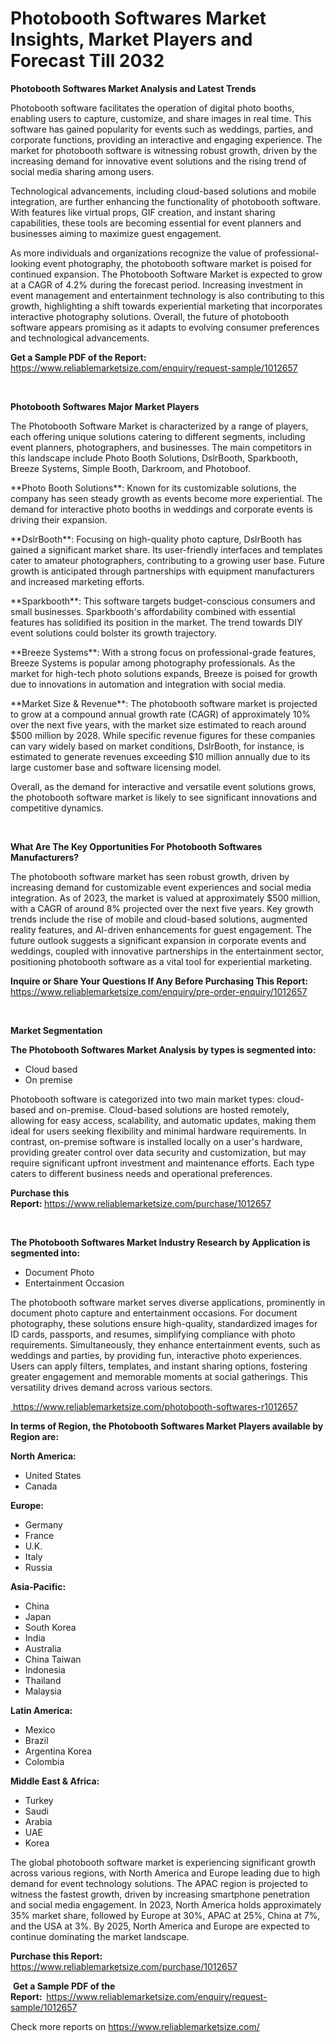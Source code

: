 <p><h1>Photobooth Softwares Market Insights, Market Players and Forecast Till 2032</h1></p><p><strong>Photobooth Softwares Market Analysis and Latest Trends</strong></p>
<p><p>Photobooth software facilitates the operation of digital photo booths, enabling users to capture, customize, and share images in real time. This software has gained popularity for events such as weddings, parties, and corporate functions, providing an interactive and engaging experience. The market for photobooth software is witnessing robust growth, driven by the increasing demand for innovative event solutions and the rising trend of social media sharing among users. </p><p>Technological advancements, including cloud-based solutions and mobile integration, are further enhancing the functionality of photobooth software. With features like virtual props, GIF creation, and instant sharing capabilities, these tools are becoming essential for event planners and businesses aiming to maximize guest engagement.</p><p>As more individuals and organizations recognize the value of professional-looking event photography, the photobooth software market is poised for continued expansion. The Photobooth Software Market is expected to grow at a CAGR of 4.2% during the forecast period. Increasing investment in event management and entertainment technology is also contributing to this growth, highlighting a shift towards experiential marketing that incorporates interactive photography solutions. Overall, the future of photobooth software appears promising as it adapts to evolving consumer preferences and technological advancements.</p></p>
<p><strong>Get a Sample PDF of the Report:&nbsp;</strong> <a href="https://www.reliablemarketsize.com/enquiry/request-sample/1012657?utm_campaign=2459&utm_medium=2&utm_source=Github&utm_content=ia&utm_term=06032025&utm_id=photobooth-softwares">https://www.reliablemarketsize.com/enquiry/request-sample/1012657</a></p>
<p>&nbsp;</p>
<p><strong>Photobooth Softwares Major Market Players</strong></p>
<p><p>The Photobooth Software Market is characterized by a range of players, each offering unique solutions catering to different segments, including event planners, photographers, and businesses. The main competitors in this landscape include Photo Booth Solutions, DslrBooth, Sparkbooth, Breeze Systems, Simple Booth, Darkroom, and Photoboof.</p><p>**Photo Booth Solutions**: Known for its customizable solutions, the company has seen steady growth as events become more experiential. The demand for interactive photo booths in weddings and corporate events is driving their expansion.</p><p>**DslrBooth**: Focusing on high-quality photo capture, DslrBooth has gained a significant market share. Its user-friendly interfaces and templates cater to amateur photographers, contributing to a growing user base. Future growth is anticipated through partnerships with equipment manufacturers and increased marketing efforts.</p><p>**Sparkbooth**: This software targets budget-conscious consumers and small businesses. Sparkbooth's affordability combined with essential features has solidified its position in the market. The trend towards DIY event solutions could bolster its growth trajectory.</p><p>**Breeze Systems**: With a strong focus on professional-grade features, Breeze Systems is popular among photography professionals. As the market for high-tech photo solutions expands, Breeze is poised for growth due to innovations in automation and integration with social media.</p><p>**Market Size & Revenue**: The photobooth software market is projected to grow at a compound annual growth rate (CAGR) of approximately 10% over the next five years, with the market size estimated to reach around $500 million by 2028. While specific revenue figures for these companies can vary widely based on market conditions, DslrBooth, for instance, is estimated to generate revenues exceeding $10 million annually due to its large customer base and software licensing model.</p><p>Overall, as the demand for interactive and versatile event solutions grows, the photobooth software market is likely to see significant innovations and competitive dynamics.</p></p>
<p>&nbsp;</p>
<p><strong>What Are The Key Opportunities For Photobooth Softwares Manufacturers?</strong></p>
<p><p>The photobooth software market has seen robust growth, driven by increasing demand for customizable event experiences and social media integration. As of 2023, the market is valued at approximately $500 million, with a CAGR of around 8% projected over the next five years. Key growth trends include the rise of mobile and cloud-based solutions, augmented reality features, and AI-driven enhancements for guest engagement. The future outlook suggests a significant expansion in corporate events and weddings, coupled with innovative partnerships in the entertainment sector, positioning photobooth software as a vital tool for experiential marketing.</p></p>
<p><strong>Inquire or Share Your Questions If Any Before Purchasing This Report:</strong> <a href="https://www.reliablemarketsize.com/enquiry/pre-order-enquiry/1012657?utm_campaign=2459&utm_medium=2&utm_source=Github&utm_content=ia&utm_term=06032025&utm_id=photobooth-softwares">https://www.reliablemarketsize.com/enquiry/pre-order-enquiry/1012657</a></p>
<p>&nbsp;</p>
<p><strong>Market Segmentation</strong></p>
<p><strong>The Photobooth Softwares Market Analysis by types is segmented into:</strong></p>
<p><ul><li>Cloud based</li><li>On premise</li></ul></p>
<p><p>Photobooth software is categorized into two main market types: cloud-based and on-premise. Cloud-based solutions are hosted remotely, allowing for easy access, scalability, and automatic updates, making them ideal for users seeking flexibility and minimal hardware requirements. In contrast, on-premise software is installed locally on a user's hardware, providing greater control over data security and customization, but may require significant upfront investment and maintenance efforts. Each type caters to different business needs and operational preferences.</p></p>
<p><strong>Purchase this Report:&nbsp;</strong><a href="https://www.reliablemarketsize.com/purchase/1012657?utm_campaign=2459&utm_medium=2&utm_source=Github&utm_content=ia&utm_term=06032025&utm_id=photobooth-softwares">https://www.reliablemarketsize.com/purchase/1012657</a></p>
<p>&nbsp;</p>
<p><strong>The Photobooth Softwares Market Industry Research by Application is segmented into:</strong></p>
<p><ul><li>Document Photo</li><li>Entertainment Occasion</li></ul></p>
<p><p>The photobooth software market serves diverse applications, prominently in document photo capture and entertainment occasions. For document photography, these solutions ensure high-quality, standardized images for ID cards, passports, and resumes, simplifying compliance with photo requirements. Simultaneously, they enhance entertainment events, such as weddings and parties, by providing fun, interactive photo experiences. Users can apply filters, templates, and instant sharing options, fostering greater engagement and memorable moments at social gatherings. This versatility drives demand across various sectors.</p></p>
<p><a href="https://www.reliablemarketsize.com/photobooth-softwares-r1012657?utm_campaign=2459&utm_medium=2&utm_source=Github&utm_content=ia&utm_term=06032025&utm_id=photobooth-softwares">&nbsp;https://www.reliablemarketsize.com/photobooth-softwares-r1012657</a></p>
<p><strong>In terms of Region, the Photobooth Softwares Market Players available by Region are:</strong></p>
<p>
    <p> <strong> North America: </strong>
        <ul>
            <li>United States</li>
            <li>Canada</li>
        </ul>
        </p> 
    <p> <strong> Europe: </strong>
        <ul>
            <li>Germany</li>
            <li>France</li>
            <li>U.K.</li>
            <li>Italy</li>
            <li>Russia</li>
        </ul>
        </p> 
    <p> <strong> Asia-Pacific: </strong>
        <ul>
            <li>China</li>
            <li>Japan</li>
            <li>South Korea</li>
            <li>India</li>
            <li>Australia</li>
            <li>China Taiwan</li>
            <li>Indonesia</li>
            <li>Thailand</li>
            <li>Malaysia</li>
        </ul>
        </p> 
    <p> <strong> Latin America: </strong>
        <ul>
            <li>Mexico</li>
            <li>Brazil</li>
            <li>Argentina Korea</li>
            <li>Colombia</li>
        </ul>
        </p> 
    <p> <strong> Middle East & Africa: </strong>
        <ul>
            <li>Turkey</li>
            <li>Saudi</li>
            <li>Arabia</li>
            <li>UAE</li>
            <li>Korea</li>
        </ul>
    </p>
    </p>
<p><p>The global photobooth software market is experiencing significant growth across various regions, with North America and Europe leading due to high demand for event technology solutions. The APAC region is projected to witness the fastest growth, driven by increasing smartphone penetration and social media engagement. In 2023, North America holds approximately 35% market share, followed by Europe at 30%, APAC at 25%, China at 7%, and the USA at 3%. By 2025, North America and Europe are expected to continue dominating the market landscape.</p></p>
<p><strong>Purchase this Report: </strong><a href="https://www.reliablemarketsize.com/purchase/1012657?utm_campaign=2459&utm_medium=2&utm_source=Github&utm_content=ia&utm_term=06032025&utm_id=photobooth-softwares">https://www.reliablemarketsize.com/purchase/1012657</a></p>
<p>&nbsp;<strong>Get a Sample PDF of the Report:&nbsp;&nbsp;</strong><a href="https://www.reliablemarketsize.com/enquiry/request-sample/1012657?utm_campaign=2459&utm_medium=2&utm_source=Github&utm_content=ia&utm_term=06032025&utm_id=photobooth-softwares">https://www.reliablemarketsize.com/enquiry/request-sample/1012657</a></p>
<p><strong></strong></p>
<p>Check more reports on <a href="https://www.reliablemarketsize.com/?utm_campaign=2459&utm_medium=2&utm_source=Github&utm_content=ia&utm_term=06032025&utm_id=photobooth-softwares">https://www.reliablemarketsize.com/</a></p>
